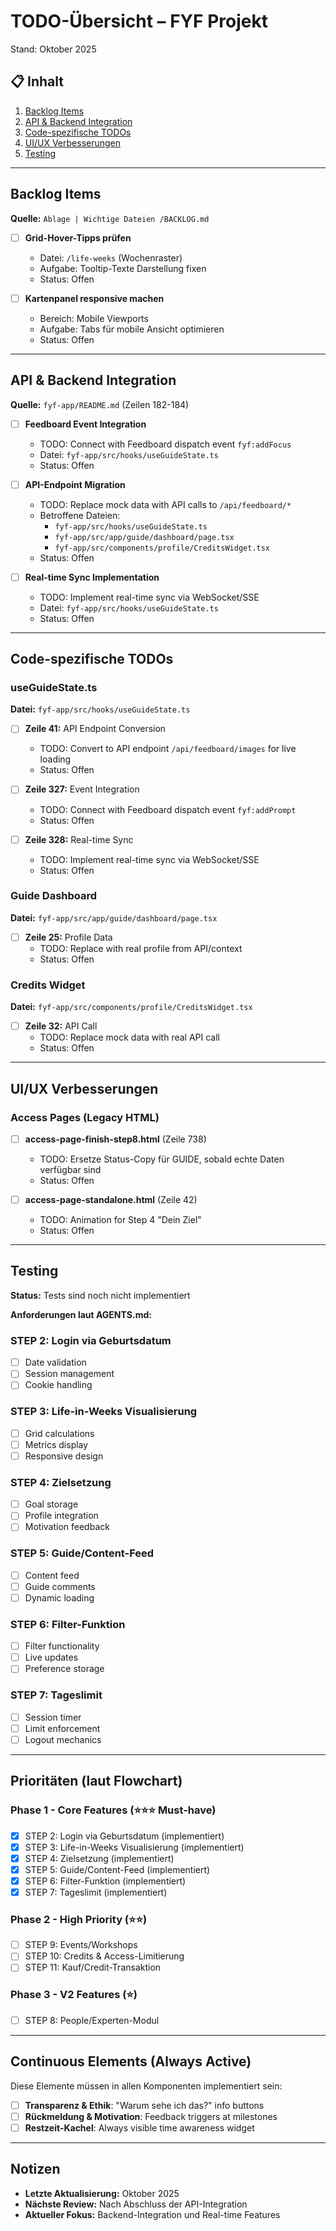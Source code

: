 # TODO-Übersicht – FYF Projekt

Stand: Oktober 2025

## 📋 Inhalt

1. [Backlog Items](#backlog-items)
2. [API & Backend Integration](#api--backend-integration)
3. [Code-spezifische TODOs](#code-spezifische-todos)
4. [UI/UX Verbesserungen](#uiux-verbesserungen)
5. [Testing](#testing)

---

## Backlog Items

**Quelle:** `Ablage | Wichtige Dateien /BACKLOG.md`

- [ ] **Grid-Hover-Tipps prüfen**
  - Datei: `/life-weeks` (Wochenraster)
  - Aufgabe: Tooltip-Texte Darstellung fixen
  - Status: Offen

- [ ] **Kartenpanel responsive machen**
  - Bereich: Mobile Viewports
  - Aufgabe: Tabs für mobile Ansicht optimieren
  - Status: Offen

---

## API & Backend Integration

**Quelle:** `fyf-app/README.md` (Zeilen 182-184)

- [ ] **Feedboard Event Integration**
  - TODO: Connect with Feedboard dispatch event `fyf:addFocus`
  - Datei: `fyf-app/src/hooks/useGuideState.ts`
  - Status: Offen

- [ ] **API-Endpoint Migration**
  - TODO: Replace mock data with API calls to `/api/feedboard/*`
  - Betroffene Dateien:
    - `fyf-app/src/hooks/useGuideState.ts`
    - `fyf-app/src/app/guide/dashboard/page.tsx`
    - `fyf-app/src/components/profile/CreditsWidget.tsx`
  - Status: Offen

- [ ] **Real-time Sync Implementation**
  - TODO: Implement real-time sync via WebSocket/SSE
  - Datei: `fyf-app/src/hooks/useGuideState.ts`
  - Status: Offen

---

## Code-spezifische TODOs

### useGuideState.ts

**Datei:** `fyf-app/src/hooks/useGuideState.ts`

- [ ] **Zeile 41:** API Endpoint Conversion
  - TODO: Convert to API endpoint `/api/feedboard/images` for live loading
  - Status: Offen

- [ ] **Zeile 327:** Event Integration
  - TODO: Connect with Feedboard dispatch event `fyf:addPrompt`
  - Status: Offen

- [ ] **Zeile 328:** Real-time Sync
  - TODO: Implement real-time sync via WebSocket/SSE
  - Status: Offen

### Guide Dashboard

**Datei:** `fyf-app/src/app/guide/dashboard/page.tsx`

- [ ] **Zeile 25:** Profile Data
  - TODO: Replace with real profile from API/context
  - Status: Offen

### Credits Widget

**Datei:** `fyf-app/src/components/profile/CreditsWidget.tsx`

- [ ] **Zeile 32:** API Call
  - TODO: Replace mock data with real API call
  - Status: Offen

---

## UI/UX Verbesserungen

### Access Pages (Legacy HTML)

- [ ] **access-page-finish-step8.html** (Zeile 738)
  - TODO: Ersetze Status-Copy für GUIDE, sobald echte Daten verfügbar sind
  - Status: Offen

- [ ] **access-page-standalone.html** (Zeile 42)
  - TODO: Animation for Step 4 "Dein Ziel"
  - Status: Offen

---

## Testing

**Status:** Tests sind noch nicht implementiert

**Anforderungen laut AGENTS.md:**

### STEP 2: Login via Geburtsdatum
- [ ] Date validation
- [ ] Session management
- [ ] Cookie handling

### STEP 3: Life-in-Weeks Visualisierung
- [ ] Grid calculations
- [ ] Metrics display
- [ ] Responsive design

### STEP 4: Zielsetzung
- [ ] Goal storage
- [ ] Profile integration
- [ ] Motivation feedback

### STEP 5: Guide/Content-Feed
- [ ] Content feed
- [ ] Guide comments
- [ ] Dynamic loading

### STEP 6: Filter-Funktion
- [ ] Filter functionality
- [ ] Live updates
- [ ] Preference storage

### STEP 7: Tageslimit
- [ ] Session timer
- [ ] Limit enforcement
- [ ] Logout mechanics

---

## Prioritäten (laut Flowchart)

### Phase 1 - Core Features (⭐⭐⭐ Must-have)
- [x] STEP 2: Login via Geburtsdatum (implementiert)
- [x] STEP 3: Life-in-Weeks Visualisierung (implementiert)
- [x] STEP 4: Zielsetzung (implementiert)
- [x] STEP 5: Guide/Content-Feed (implementiert)
- [x] STEP 6: Filter-Funktion (implementiert)
- [x] STEP 7: Tageslimit (implementiert)

### Phase 2 - High Priority (⭐⭐)
- [ ] STEP 9: Events/Workshops
- [ ] STEP 10: Credits & Access-Limitierung
- [ ] STEP 11: Kauf/Credit-Transaktion

### Phase 3 - V2 Features (⭐)
- [ ] STEP 8: People/Experten-Modul

---

## Continuous Elements (Always Active)

Diese Elemente müssen in allen Komponenten implementiert sein:

- [ ] **Transparenz & Ethik**: "Warum sehe ich das?" info buttons
- [ ] **Rückmeldung & Motivation**: Feedback triggers at milestones
- [ ] **Restzeit-Kachel**: Always visible time awareness widget

---

## Notizen

- **Letzte Aktualisierung:** Oktober 2025
- **Nächste Review:** Nach Abschluss der API-Integration
- **Aktueller Fokus:** Backend-Integration und Real-time Features

